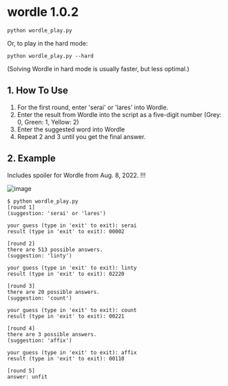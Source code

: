 # wordle 1.0.2

`python wordle_play.py`

Or, to play in the hard mode:

`python wordle_play.py --hard`

(Solving Wordle in hard mode is usually faster, but less optimal.)

## 1. How To Use
1. For the first round, enter 'serai' or 'lares' into Wordle.
1. Enter the result from Wordle into the script as a five-digit number (Grey: 0, Green: 1, Yellow: 2)
1. Enter the suggested word into Wordle
1. Repeat 2 and 3 until you get the final answer.


## 2. Example
Includes spoiler for Wordle from Aug. 8, 2022. !!!

![image](https://user-images.githubusercontent.com/35788350/183581651-87b4b01c-3732-4bab-9a7d-32d4bbc1fa4b.png)

```
$ python wordle_play.py
[round 1]
(suggestion: 'serai' or 'lares')

your guess (type in 'exit' to exit): serai
result (type in 'exit' to exit): 00002

[round 2]
there are 513 possible answers.
(suggestion: 'linty')                                                                                                                                                   

your guess (type in 'exit' to exit): linty
result (type in 'exit' to exit): 02220

[round 3]
there are 20 possible answers.
(suggestion: 'count')                                                                                                                                                   

your guess (type in 'exit' to exit): count
result (type in 'exit' to exit): 00221

[round 4]
there are 3 possible answers.
(suggestion: 'affix')                                                                                                                                                   

your guess (type in 'exit' to exit): affix
result (type in 'exit' to exit): 00110

[round 5]
answer: unfit
```
